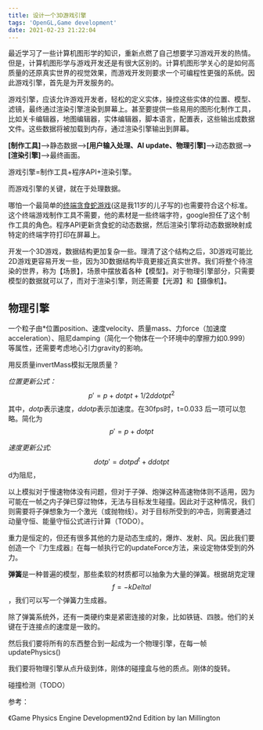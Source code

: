 ```yaml
---
title: 设计一个3D游戏引擎
tags: 'OpenGL,Game development'
date: 2021-02-23 21:22:04
---
```



最近学习了一些计算机图形学的知识，重新点燃了自己想要学习游戏开发的热情。但是，计算机图形学与游戏开发还是有很大区别的。计算机图形学关心的是如何高质量的还原真实世界的视觉效果，而游戏开发则要求一个可编程性更强的系统。因此游戏引擎，首先是为开发服务的。

游戏引擎，应该允许游戏开发者，轻松的定义实体，操控这些实体的位置、模型、滤镜，最终通过渲染引擎渲染到屏幕上。甚至要提供一些易用的图形化制作工具，比如关卡编辑器，地图编辑器，实体编辑器，脚本语言，配置表，这些输出成数据文件。这些数据将被加载到内存，通过渲染引擎输出到屏幕。

**[制作工具]**-->静态数据-->**[用户输入处理、AI update、物理引擎]**-->动态数据-->**[渲染引擎]**-->最终画面。

游戏引擎=制作工具+程序API+渲染引擎。

而游戏引擎的关键，就在于处理数据。

哪怕一个最简单的[终端贪食蛇游戏](https://github.com/louis-gui/louis-gui.github.io/blob/main/likeasnakegame.cpp)(这是我11岁的儿子写的)也需要符合这个标准。这个终端游戏制作工具不需要，他的素材是一些终端字符，google担任了这个制作工具的角色。程序API更新贪食蛇的动态数据，然后渲染引擎将动态数据映射成特定的终端字符打印在屏幕上。

开发一个3D游戏，数据结构更加复杂一些。理清了这个结构之后，3D游戏可能比2D游戏更容易开发一些，因为3D数据结构毕竟更接近真实世界。我们将整个待渲染的世界，称为【场景】，场景中摆放着各种【模型】。对于物理引擎部分，只需要模型的数据就可以了，而对于渲染引擎，则还需要【光源】和【摄像机】。

## 物理引擎

一个粒子由*位置position、速度velocity、质量mass、力force（加速度acceleration）、阻尼damping（简化一个物体在一个环境中的摩擦力如0.999）等属性，还需要考虑地心引力gravity的影响。

用反质量invertMass模拟无限质量？

*位置更新公式：*$$ p'=p+dot p t + 1/2 ddot p t^2 $$ 其中，$dot p$表示速度，$ddot p$表示加速度。在30fps时，t=0.033 后一项可以忽略。简化为 $$ p'=p+dot p t$$

*速度更新公式:* $$ dot p' = dot p d^t + ddot p t $$  d为阻尼，

以上模拟对于慢速物体没有问题，但对于子弹、炮弹这种高速物体则不适用，因为可能在一帧之内子弹已穿过物体，无法与目标发生碰撞。因此对于这种情况，我们则需要将子弹想象为一个激光（或抛物线）。对于目标所受到的冲击，则需要通过动量守恒、能量守恒公式进行计算（TODO）。

重力是恒定的，但还有很多其他的力是动态生成的，爆炸、发射、风。因此我们要创造一个『力生成器』在每一帧执行它的updateForce方法，来设定物体受到的外力。

**弹簧**是一种普遍的模型，那些柔软的材质都可以抽象为大量的弹簧。根据胡克定理$$f=-k Delta l$$，我们可以写一个弹簧力生成器。

除了弹簧系统外，还有一类硬约束是紧密连接的对象，比如铁链、四肢。他们的关键在于连接点的速度是一致的。

然后我们要将所有的东西整合到一起成为一个物理引擎，在每一帧updatePhysics()

我们要将物理引擎从点升级到体，刚体的碰撞盒与他的质点。刚体的旋转。

碰撞检测（TODO）

参考：

《Game Physics Engine Development》2nd Edition by Ian Millington